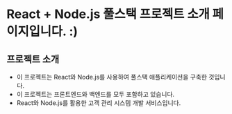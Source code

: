 # React + Node.js 풀스택 프로젝트 소개 페이지입니다. :)

## 프로젝트 소개

- 이 프로젝트는 React와 Node.js를 사용하여 풀스택 애플리케이션을 구축한 것입니다.
- 이 프로젝트는 프론트엔드와 백엔드를 모두 포함하고 있습니다.
- React와 Node.js를 활용한 고객 관리 시스템 개발 서비스입니다.